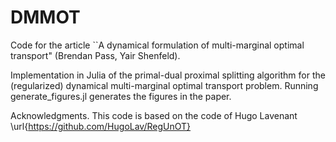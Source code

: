 # DMMOT

Code for the article  ``A dynamical formulation of multi-marginal optimal transport" (Brendan Pass, Yair Shenfeld).

Implementation in Julia of the primal-dual proximal splitting algorithm for the (regularized) dynamical multi-marginal optimal transport problem.  Running  generate_figures.jl generates the figures in the paper.

Acknowledgments. This code is based on the code of Hugo Lavenant \url{https://github.com/HugoLav/RegUnOT}
